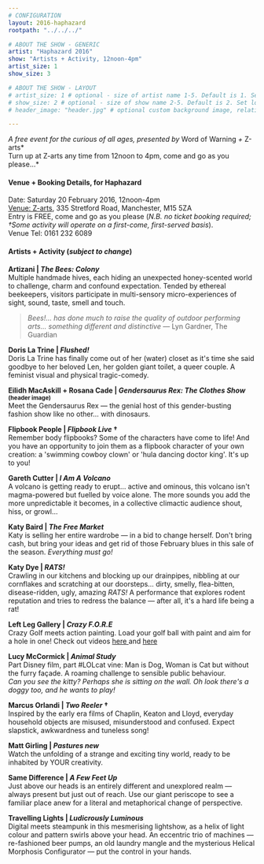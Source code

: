 ```yaml
---
# CONFIGURATION
layout: 2016-haphazard
rootpath: "../../../"

# ABOUT THE SHOW - GENERIC
artist: "Haphazard 2016"
show: "Artists + Activity, 12noon-4pm"
artist_size: 1
show_size: 3

# ABOUT THE SHOW - LAYOUT
# artist_size: 1 # optional - size of artist name 1-5. Default is 1. Set longer names to lower values
# show_size: 2 # optional - size of show name 2-5. Default is 2. Set longer names to lower values
# header_image: "header.jpg" # optional custom background image, relative to current page

---
```

*A free event for the curious of all ages, presented by* Word of Warning *+* Z-arts*<br>Turn up at Z-arts any time from 12noon to 4pm, come and go as you please…*        
        
#### Venue + Booking Details, for Haphazard        
Date: Saturday 20 February 2016, 12noon-4pm      
<a href="http://www.z-arts.org/about-us/getting-here" target="_blank">Venue: Z-arts</a>, 335 Stretford Road, Manchester, M15 5ZA        
Entry is FREE, come and go as you please (*N.B. no ticket booking required; †Some activity will operate on a first-come, first-served basis*).        
Venue Tel: 0161 232 6089        
         
#### Artists + Activity (*subject to change*)        
**Artizani | *The Bees: Colony***        
Multiple handmade hives, each hiding an unexpected honey-scented world to challenge, charm and confound expectation. Tended by ethereal beekeepers, visitors participate in multi-sensory micro-experiences of sight, sound, taste, smell and touch.        
        
>*Bees!… has done much to raise the quality of outdoor performing arts… something different and distinctive* — Lyn Gardner, The Guardian        
        
**Doris La Trine | *Flushed!***        
Doris La Trine has finally come out of her (water) closet as it's time she said goodbye to her beloved Len, her golden giant toilet, a queer couple. A feminist visual and physical tragic-comedy.         
        
**Eilidh MacAskill + Rosana Cade | *Gendersaurus Rex: The Clothes Show* <small>(header image)</small>**        
Meet the Gendersaurus Rex — the genial host of this gender-busting fashion show like no other… with dinosaurs.        
        
**Flipbook People | *Flipbook Live* †**        
Remember body flipbooks? Some of the characters have come to life! And you have an opportunity to join them as a flipbook character of your own creation: a 'swimming cowboy clown' or 'hula dancing doctor king'. It's up to you!        
        
**Gareth Cutter | *I Am A Volcano***        
A volcano is getting ready to erupt… active and ominous, this volcano isn't magma-powered but fuelled by voice alone. The more sounds you add the more unpredictable it becomes, in a collective climactic audience shout, hiss, or growl…        
        
**Katy Baird | *The Free Market***        
Katy is selling her entire wardrobe — in a bid to change herself. Don't bring cash, but bring your ideas and get rid of those February blues in this sale of the season. *Everything must go!*        
        
**Katy Dye | *RATS!***        
Crawling in our kitchens and blocking up our drainpipes, nibbling at our cornflakes and scratching at our doorsteps… dirty, smelly, flea-bitten, disease-ridden, ugly, amazing *RATS!* A performance that explores rodent reputation and tries to redress the balance — after all, it's a hard life being a rat!         
        
**Left Leg Gallery | *Crazy F.O.R.E***        
Crazy Golf meets action painting. Load your golf ball with paint and aim for a hole in one! Check out videos <a href="https://vimeo.com/154595130?utm_source=email&utm_medium=vimeo-cliptranscode-201504&utm_campaign=28749">here </a> and <a href="https://vimeo.com/154595129?utm_source=email&utm_medium=vimeo-cliptranscode-201504&utm_campaign=28749">here </a>      
     
**Lucy McCormick | *Animal Study***        
Part Disney film, part #LOLcat vine: Man is Dog, Woman is Cat but without the furry façade. A roaming challenge to sensible public behaviour.<br>*Can you see the kitty? Perhaps she is sitting on the wall. Oh look there's a doggy too, and he wants to play!*        
        
**Marcus Orlandi | *Two Reeler* †**        
Inspired by the early era films of Chaplin, Keaton and Lloyd, everyday household objects are misused, misunderstood and confused. Expect slapstick, awkwardness and tuneless song!        
         
**Matt Girling | *Pastures new***       
Watch the unfolding of a strange and exciting tiny world, ready to be inhabited by YOUR creativity.       
        
**Same Difference | *A Few Feet Up***         
Just above our heads is an entirely different and unexplored realm — always present but just out of reach. Use our giant periscope to see a familiar place anew for a literal and metaphorical change of perspective.        
        
**Travelling Lights | *Ludicrously Luminous***        
Digital meets steampunk in this mesmerising lightshow, as a helix of light colour and pattern swirls above your head. An eccentric trio of machines — re-fashioned beer pumps, an old laundry mangle and the mysterious Helical Morphosis Configurator — put the control in your hands.
